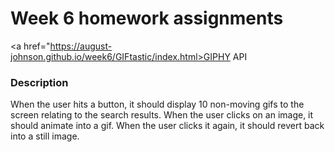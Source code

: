 <h1>Week 6 homework assignments</h1>

<a href="https://august-johnson.github.io/week6/GIFtastic/index.html>GIPHY API</a>
         
<h3>Description</h3>

<p>When the user hits a button, it should display 10 non-moving gifs to the screen relating to the search results. 
When the user clicks on an image, it should animate into a gif. When the user clicks it again, it should revert back into a still image.</p>
